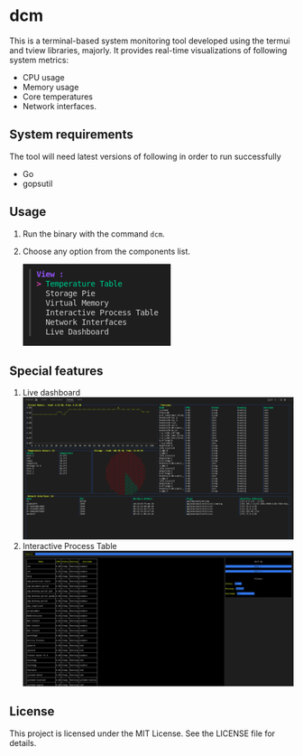 # dcm

This is a terminal-based system monitoring tool developed using the termui and tview libraries, majorly. 
It provides real-time visualizations of following system metrics: 
- CPU usage
- Memory usage
- Core temperatures 
- Network interfaces.

## System requirements
The tool will need latest versions of following in order to run successfully
- Go
- gopsutil

## Usage
1. Run the binary with the command `dcm`.
2. Choose any option from the components list. 

    ![Component list](./assets/v_1_comp_list.png)

## Special features
1. Live dashboard
    ![Tool in action](./assets/v_1_dashboard.png)
2. Interactive Process Table 
    ![Tool in action](./assets/v_1_processes_table.png)

## License

This project is licensed under the MIT License. See the LICENSE file for details.
